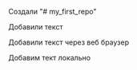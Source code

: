 Создали "# my_first_repo" 

Добавили текст

Добавили текст через веб браузер

Добавим тект локально
